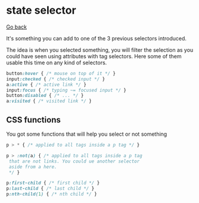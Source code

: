 # state selector

[Go back](..)

It's something you can add to one
of the 3 previous selectors introduced.

The idea is when you selected something,
you will filter the selection as you could
have seen using attributes with tag selectors.
Here some of them usable this time on any kind
of selectors.

```css
button:hover { /* mouse on top of it */ }
input:checked { /* checked input */ }
a:active { /* active link */ }
input:focus { /* typing ~= focused input */ }
button:disabled { /* ... */ }
a:visited { /* visited link */ }
```

<div class="sr"></div>

## CSS functions

You got some functions that will help you select
or not something

```css
p > * { /* applied to all tags inside a p tag */ }

p > :not(a) { /* applied to all tags inside a p tag
 that are not links. You could ue another selector
 aside from a here.
 */ }

p:first-child { /* first child */ }
p:last-child { /* last child */ }
p:nth-child(1) { /* nth child */ }
```